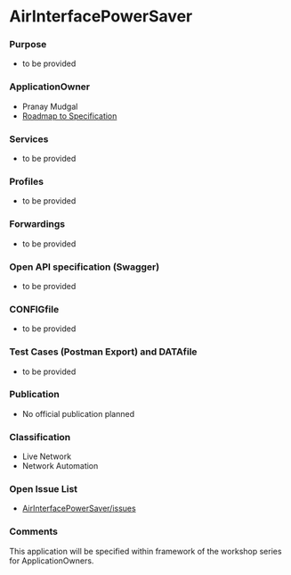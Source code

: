 # AirInterfacePowerSaver

### Purpose
- to be provided

### ApplicationOwner
- Pranay Mudgal
- [Roadmap to Specification](../../issues/1)

### Services
- to be provided

### Profiles
- to be provided

### Forwardings
- to be provided

### Open API specification (Swagger)
- to be provided

### CONFIGfile
- to be provided

### Test Cases (Postman Export) and DATAfile
- to be provided

### Publication
- No official publication planned

### Classification
- Live Network
- Network Automation

### Open Issue List
- [AirInterfacePowerSaver/issues](../../issues)

### Comments
This application will be specified within framework of the workshop series for ApplicationOwners.
